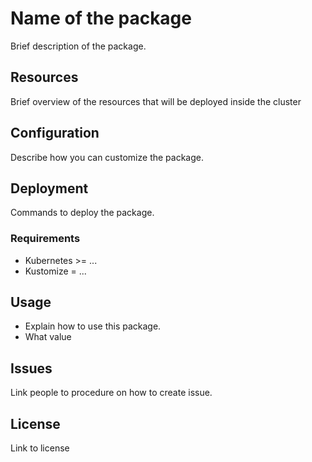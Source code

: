 # Name of the package

Brief description of the package.

## Resources

Brief overview of the resources that will be deployed inside the cluster

## Configuration

Describe how you can customize the package.

## Deployment

Commands to deploy the package.

### Requirements

- Kubernetes >= ...
- Kustomize = ...

## Usage

- Explain how to use this package.
- What value

## Issues

Link people to procedure on how to create issue.

## License

Link to license
